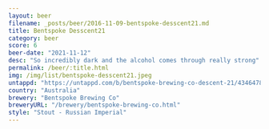 ```yaml
---
layout: beer
filename: _posts/beer/2016-11-09-bentspoke-desscent21.md
title: Bentspoke Desscent21
category: beer
score: 6
beer-date: "2021-11-12"
desc: "So incredibly dark and the alcohol comes through really strong"
permalink: /beer/:title.html
img: /img/list/bentspoke-desscent21.jpeg
untappd: "https://untappd.com/b/bentspoke-brewing-co-descent-21/4346478"
country: "Australia"
brewery: "Bentspoke Brewing Co"
breweryURL: "/brewery/bentspoke-brewing-co.html"
style: "Stout - Russian Imperial"
---
```


